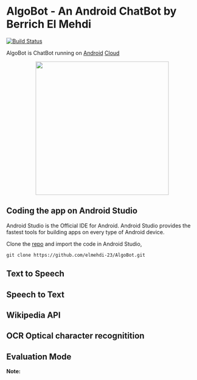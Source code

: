 # AlgoBot - An Android ChatBot by Berrich El Mehdi

[![Build Status](https://travis-ci.org/VidyasagarMSC/WatBot.svg?branch=master)](https://travis-ci.org/VidyasagarMSC/WatBot)

AlgoBot is ChatBot running on <a href="https://vmacwrites.wordpress.com/category/android/" target="_blank">Android</a> <a href="https://vmacwrites.wordpress.com/category/cloud/" target="_blank">Cloud</a>
<p align="center"><img src="images/WatBot_5X.png" width="350" /></p>

<h2>Coding the app on Android Studio</h2>
Android Studio is the Official IDE for Android. Android Studio provides the fastest tools for building apps on every type of Android device.

Clone the [repo](https://github.com/elmehdi-23/AlgoBot) and import the code in Android Studio,

```
git clone https://github.com/elmehdi-23/AlgoBot.git
```

## Text to Speech

## Speech to Text

## Wikipedia API

## OCR Optical character recognitition

## Evaluation Mode
**Note:**